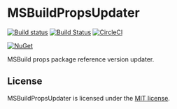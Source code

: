 # MSBuildPropsUpdater

[![Build status](https://ci.appveyor.com/api/projects/status/v654ae52b4bh7y5g/branch/master?svg=true)](https://ci.appveyor.com/project/wieslawsoltes/msbuildpropsupdater/branch/master)
[![Build Status](https://travis-ci.org/wieslawsoltes/MSBuildPropsUpdater.svg?branch=master)](https://travis-ci.org/wieslawsoltes/MSBuildPropsUpdater)
[![CircleCI](https://circleci.com/gh/wieslawsoltes/MSBuildPropsUpdater/tree/master.svg?style=svg)](https://circleci.com/gh/wieslawsoltes/MSBuildPropsUpdater/tree/master)

[![NuGet](https://img.shields.io/nuget/v/MSBuildPropsUpdater.svg)](https://www.nuget.org/packages/MSBuildPropsUpdater)

MSBuild props package reference version updater.

## License

MSBuildPropsUpdater is licensed under the [MIT license](LICENSE.TXT).
